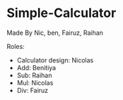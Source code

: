 # Simple-Calculator


Made By Nic, ben, Fairuz, Raihan

Roles:
-  Calculator design: Nicolas
-  Add: Benitiya
-  Sub: Raihan
-  Mul: Nicolas
-  Div: Fairuz
